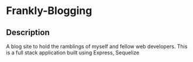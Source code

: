 # Frankly-Blogging

## Description

A blog site to hold the ramblings of myself and fellow web developers. This is a full stack application built using Express, Sequelize

